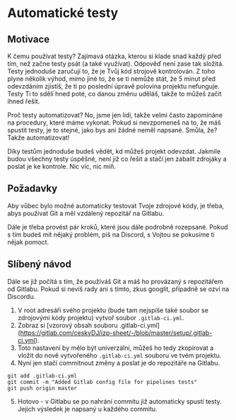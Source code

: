 # Automatické testy

## Motivace

K čemu používat testy? Zajímavá otázka, kterou si klade snad
každý před tím, než začne testy psát (a také využívat). Odpověď
není zase tak složitá. Testy jednoduše zaručují to, že je Tvůj
kód strojově kontrolován. Z toho plyne několik výhod, mimo jiné
to, že se ti nemůže stát, že 5 minut před odevzdáním zjistíš,
že ti po poslední úpravě polovina projektu nefunguje. Testy Ti
to sdělí hned poté, co danou změnu uděláš, takže to můžeš začít
ihned řešit.

Proč testy automatizovat? No, jsme jen lidi, takže velmi často
zapomínáne na procedury, které máme vykonat. Pokud si nevzpomeneš
na to, že máš spustit testy, je to stejné, jako bys ani žádné
neměl napsané. Smůla, že? Takže automatizovat!

Díky testům jednoduše budeš vědět, kd můžeš projekt odevzdat.
Jakmile budou všechny testy úspěšné, není již co řešit a stačí
jen zabalit zdrojáky a poslat je ke kontrole. Nic víc, nic míň.

## Požadavky

Aby vůbec bylo možné automaticky testovat Tvoje zdrojové kódy,
je třeba, abys používat Git a měl vzdálený repozitář na Gitlabu.

Dále je třeba provést pár kroků, které jsou dále podrobně rozepsané.
Pokud s tím budeš mít nějaký problém, piš na Discord, s Vojtou
se pokusíme ti nějak pomoct.

## Slíbený návod

Dále se již počítá s tím, že používáš Git a máš ho provázaný
s repozitářem od Gitlabu. Pokud si nevíš rady ani s tímto,
zkus googlit, případně se ozvi na Discordu.

1. V root adresáři svého projektu (bude tam nejspíše také 
soubor se zdrojovými kódy projektu) vytvoř soubor ```.gitlab-ci.yml```.
2. Zobraz si [vzorový obsah souboru .gitlab-ci.yml]
(https://gitlab.com/ceskyDJ/izp-sheet/-/blob/master/setup/.gitlab-ci.yml).
3. Toto nastavení by mělo být univerzální, můžeš ho tedy zkopírovat
a vložit do nově vytvořeného ```.gitlab-ci.yml``` souboru ve tvém
projektu.
4. Nyní jen stačí commitnout změny a poslat je do repozitáře
na Gitlabu.
```shell script
git add .gitlab-ci.yml
git commit -m "Added Gitlab config file for pipelines tests"
git push origin master
```
5. Hotovo - v Gitlabu se po nahrání commitu již automaticky spustí
testy. Jejich výsledek je napsaný u každého commitu.